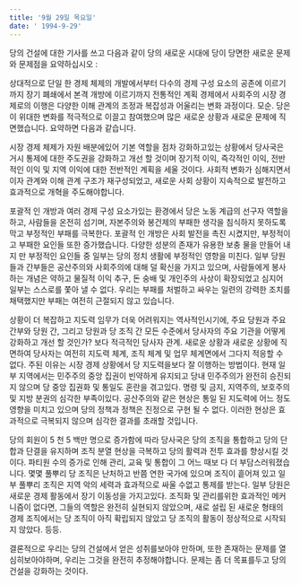 ```yaml
---
title: '9월 29일 목요일'
date: ' 1994-9-29'
---
```

당의 건설에 대한 기사를 쓰고 다음과 같이 당의 새로운 시대에 당이 당면한 새로운 문제와 문제점을 요약하십시오 :

상대적으로 단일 한 경제 체제의 개발에서부터 다수의 경제 구성 요소의 공존에 이르기까지 장기 폐쇄에서 본격 개방에 이르기까지 전통적인 계획 경제에서 사회주의 시장 경제로의 이행은 다양한 이해 관계의 조정과 복잡성과 어울리는 변화 과정이다. 모순. 당은이 위대한 변화를 적극적으로 이끌고 참여했으며 많은 새로운 상황과 새로운 문제에 직면했습니다. 요약하면 다음과 같습니다.

시장 경제 체제가 자원 배분에있어 기본 역할을 점차 강화하고있는 상황에서 당사국은 거시 통제에 대한 주도권을 강화하고 개선 할 것이며 장기적 이익, 즉각적인 이익, 전반적인 이익 및 지역 이익에 대한 전반적인 계획을 세울 것이다. 사회적 변화가 심해지면서이자 관계와 이해 관계 구조가 재구성되었고, 새로운 사회 상황이 지속적으로 발전하고 효과적으로 개혁을 주도해야합니다.

포괄적 인 개방과 여러 경제 구성 요소가있는 환경에서 당은 노동 계급의 선구자 역할을하고, 사람들을 온전히 섬기며, 자본주의와 봉건제의 부패한 생각을 침식하지 못하도록 막고 부정적인 부패를 극복한다. 포괄적 인 개방은 사회 발전을 촉진 시켰지만, 부정적이고 부패한 요인들 또한 증가했습니다. 다양한 성분의 존재가 유용한 보충 물을 만들어 내지 만 부정적인 요인들 중 일부는 당의 정치 생활에 부정적인 영향을 미친다. 일부 당원들과 간부들은 공산주의와 사회주의에 대해 덜 확신을 가지고 있으며, 사람들에게 봉사하는 개념은 약하고 물질적 이익 추구, 돈 숭배 및 개인주의 사상이 확장되었고 심지어 일부는 스스로를 쫓아 낼 수 없다. 우리는 부패를 처벌하고 싸우는 일련의 강력한 조치를 채택했지만 부패는 여전히 근절되지 않고 있습니다.

상황이 더 복잡하고 지도력 임무가 더욱 어려워지는 역사적인시기에, 주요 당원과 주요 간부와 당원 간, 그리고 당원과 당 조직 간 모든 수준에서 당사자의 주요 기관을 어떻게 강화하고 개선 할 것인가? 보다 적극적인 당사자 관계. 새로운 상황과 새로운 상황에 직면하여 당사자는 여전히 지도력 체계, 조직 체계 및 업무 체계면에서 그다지 적응할 수 없다. 주된 이유는 시장 경제 상황에서 당 지도력을보다 잘 이행하는 방법이다. 현재 일부 지역에서는 민주주의 중앙 집권이 빈약하게 유지되고 당내 민주주의가 완전히 승진되지 않으며 당 중앙 집권화 및 통일도 혼란을 겪고있다. 명령 및 금지, 지역주의, 보호주의 및 지방 분권의 심각한 부족이있다. 공산주의와 같은 현상은 통일 된 지도력에 어느 정도 영향을 미치고 있으며 당의 정책과 정책은 진정으로 구현 될 수 없다. 이러한 현상은 효과적으로 극복되지 않으며 심각한 결과를 초래할 것입니다.

당의 회원이 5 천 5 백만 명으로 증가함에 따라 당사국은 당의 조직을 통합하고 당의 단합과 단결을 유지하며 조직 분열 현상을 극복하고 당의 활력과 전투 효과를 향상시킬 것이다. 파티원 수의 증가로 인해 관리, 교육 및 통합이 그 어느 때보 다 더 부담스러워졌습니다. 몇몇 풀뿌리 당 조직은 난처하고 반쯤 연한 국가에 있으며 조직이 흩어져 있고 일부 풀뿌리 조직은 지역 악의 세력과 효과적으로 싸울 수없고 통제를 받는다. 일부 당원은 새로운 경제 활동에서 장기 이동성을 가지고있다. 조직화 및 관리를위한 효과적인 메커니즘이 없다면, 그들의 역할은 완전히 실현되지 않았으며, 새로 설립 된 새로운 형태의 경제 조직에서는 당 조직이 아직 확립되지 않았고 당 조직의 활동이 정상적으로 시작되지 않았다. 등등.

결론적으로 우리는 당의 건설에서 얻은 성취를보아야 만하며, 또한 존재하는 문제를 열심히보아야하며, 우리는 그것을 완전히 추정해야합니다. 문제는 좀 더 목표를두고 당의 건설을 강화하는 것이다.

